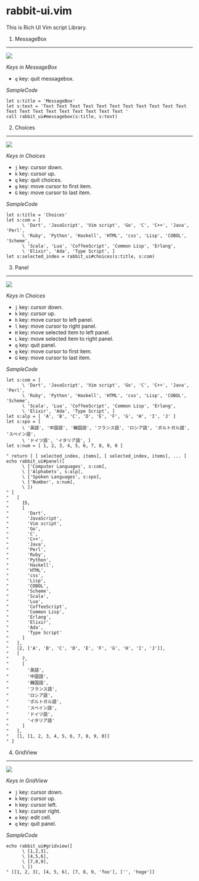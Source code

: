 
rabbit-ui.vim
=============

This is Rich UI Vim script Library.


1. MessageBox
-------------


![](https://raw.github.com/rbtnn/rabbit-ui.vim/master/messagebox.png)


*Keys in MessageBox*

* `q` key: quit messagebox.


*SampleCode*

    let s:title = 'MessageBox'
    let s:text = 'Text Text Text Text Text Text Text Text Text Text Text Text Text Text Text Text Text Text Text Text '
    call rabbit_ui#messagebox(s:title, s:text)




2. Choices
----------

![](https://raw.github.com/rbtnn/rabbit-ui.vim/master/choices.png)


*Keys in Choices*

* `j` key: cursor down.
* `k` key: cursor up.
* `q` key: quit choices.
* `g` key: move cursor to first item.
* `G` key: move cursor to last item.


*SampleCode*

    let s:title = 'Choices'
    let s:com = [
          \ 'Dart', 'JavaScript', 'Vim script', 'Go', 'C', 'C++', 'Java', 'Perl',
          \ 'Ruby', 'Python', 'Haskell', 'HTML', 'css', 'Lisp', 'COBOL', 'Scheme',
          \ 'Scala', 'Lua', 'CoffeeScript', 'Common Lisp', 'Erlang',
          \ 'Elixir', 'Ada', 'Type Script', ]
    let s:selected_index = rabbit_ui#choices(s:title, s:com)




3. Panel
--------

![](https://raw.github.com/rbtnn/rabbit-ui.vim/master/panel.png)


*Keys in Choices*

* `j` key: cursor down.
* `k` key: cursor up.
* `h` key: move cursor to left panel.
* `l` key: move cursor to right panel.
* `H` key: move selected item to left panel.
* `L` key: move selected item to right panel.
* `q` key: quit panel.
* `g` key: move cursor to first item.
* `G` key: move cursor to last item.


*SampleCode*

    let s:com = [
          \ 'Dart', 'JavaScript', 'Vim script', 'Go', 'C', 'C++', 'Java', 'Perl',
          \ 'Ruby', 'Python', 'Haskell', 'HTML', 'css', 'Lisp', 'COBOL', 'Scheme',
          \ 'Scala', 'Lua', 'CoffeeScript', 'Common Lisp', 'Erlang',
          \ 'Elixir', 'Ada', 'Type Script', ]
    let s:alp = [ 'A', 'B', 'C', 'D', 'E', 'F', 'G', 'H', 'I', 'J' ]
    let s:spo = [
          \ '英語', '中国語', '韓国語', 'フランス語', 'ロシア語', 'ポルトガル語', 'スペイン語',
          \ 'ドイツ語', 'イタリア語', ]
    let s:num = [ 1, 2, 3, 4, 5, 6, 7, 8, 9, 0 ]

    " return [ [ selected_index, items], [ selected_index, items], ... ]
    echo rabbit_ui#panel([
          \ ['Computer Languages', s:com],
          \ ['Alphabets', s:alp],
          \ ['Spoken Languages', s:spo],
          \ ['Number', s:num],
          \ ])
    " [
    "   [
    "     15,
    "     [
    "       'Dart',
    "       'JavaScript',
    "       'Vim script',
    "       'Go',
    "       'C',
    "       'C++',
    "       'Java',
    "       'Perl',
    "       'Ruby',
    "       'Python',
    "       'Haskell',
    "       'HTML',
    "       'css',
    "       'Lisp',
    "       'COBOL',
    "       'Scheme',
    "       'Scala',
    "       'Lua',
    "       'CoffeeScript',
    "       'Common Lisp',
    "       'Erlang',
    "       'Elixir',
    "       'Ada',
    "       'Type Script'
    "     ]
    "   ],
    "   [2, ['A', 'B', 'C', 'D', 'E', 'F', 'G', 'H', 'I', 'J']],
    "   [
    "     7,
    "     [
    "       '英語',
    "       '中国語',
    "       '韓国語',
    "       'フランス語',
    "       'ロシア語',
    "       'ポルトガル語',
    "       'スペイン語',
    "       'ドイツ語',
    "       'イタリア語'
    "     ]
    "   ],
    "   [1, [1, 2, 3, 4, 5, 6, 7, 8, 9, 0]]
    " ]




4. GridView
-----------

![](https://raw.github.com/rbtnn/rabbit-ui.vim/master/gridview.png)


*Keys in GridView*

* `j` key: cursor down.
* `k` key: cursor up.
* `h` key: cursor left.
* `l` key: cursor right.
* `e` key: edit cell.
* `q` key: quit panel.


*SampleCode*

    echo rabbit_ui#gridview([
          \ [1,2,3],
          \ [4,5,6],
          \ [7,8,9],
          \ ])
    " [[1, 2, 3], [4, 5, 6], [7, 8, 9, 'foo'], ['', 'hoge']]

